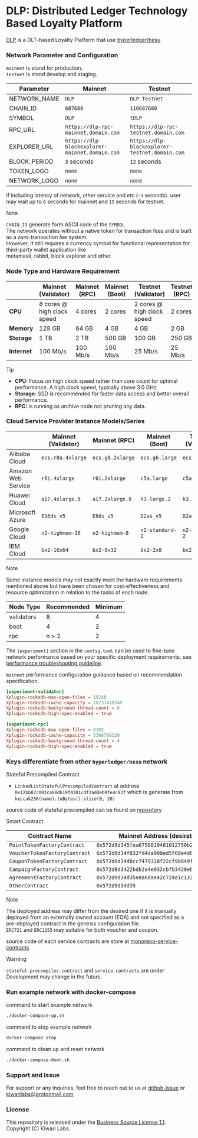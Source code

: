 # DLP: Distributed Ledger Technology Based Loyalty Platform

[DLP](https://dlp.io) is a DLT-based Loyalty Platform that use [hyperledger/besu](https://github.com/hyperledger/besu)

### Network Parameter and Configuration

`mainnet` is stand for production.  
`testnet` is stand develop and staging.

| Parameter    | Mainnet                                        | Testnet                                        |
| ------------ | ---------------------------------------------- | ---------------------------------------------- |
| NETWORK_NAME | `DLP`                                          | `DLP Testnet`                                  |
| CHAIN_ID     | `687680`                                       | `116687680`                                    |
| SYMBOL       | `DLP`                                          | `tDLP`                                         |
| RPC_URL      | `https://dlp-rpc-mainnet.domain.com`           | `https://dlp-rpc-testnet.domain.com`           |
| EXPLORER_URL | `https://dlp-blockexplorer-mainnet.domain.com` | `https://dlp-blockexplorer-testnet.domain.com` |
| BLOCK_PERIOD | `3` seconds                                    | `12` seconds                                   |
| TOKEN_LOGO   | `none`                                         | `none`                                         |
| NETWORK_LOGO | `none`                                         | `none`                                         |

If including latency of network, other service and etc (`~3` seconds). user may wait up to `6` seconds for mainnet and `15` seconds for testnet.

> [!NOTE]
> `CHAIN_ID` generate form ASCII code of the `SYMBOL`  
> The network operates without a native token for transaction fees and is built as a zero-transaction fee system.  
> However, it still requires a currency symbol for functional representation for third-party wallet application like  
> metamask, rabbit, block explorer and other.

### Node Type and Hardware Requirement

|              | Mainnet (Validator)        | Mainnet (RPC) | Mainnet (Boot) | Testnet (Validator)        | Testnet (RPC) | Testnet (Boot) |
| ------------ | -------------------------- | ------------- | -------------- | -------------------------- | ------------- | -------------- |
| **CPU**      | 8 cores @ high clock speed | 4 cores       | 2 cores        | 2 cores @ high clock speed | 2 cores       | 1 core         |
| **Memory**   | 128 GB                     | 64 GB         | 4 GB           | 4 GB                       | 2 GB          | 1 GB           |
| **Storage**  | 1 TB                       | 2 TB          | 500 GB         | 100 GB                     | 250 GB        | 50 GB          |
| **Internet** | 100 Mb/s                   | 100 Mb/s      | 100 Mb/s       | 25 Mb/s                    | 25 Mb/s       | 25 Mb/s        |

> [!TIP]
> - **CPU:** Focus on high clock speed rather than core count for optimal performance. A high clock speed, typically above 3.0 GHz
> - **Storage:** SSD is recommended for faster data access and better overall performance.
> - **RPC:** is running as archive node not pruning any data.
  

### Cloud Service Provider Instance Models/Series

|                    | Mainnet (Validator) | Mainnet (RPC)    | Mainnet (Boot)  | Testnet (Validator) | Testnet (RPC)   | Testnet (Boot)       |
| ------------------ | ------------------- | ---------------- | --------------- | ------------------- | --------------- | -------------------- |
| Alibaba Cloud      | `ecs.r8a.4xlarge`   | `ecs.g8.2xlarge` | `ecs.g6.large`  | `ecs.g6.large`      | `ecs.c6.large`  | `ecs.t5-lc1m1.small` |
| Amazon Web Service | `r6i.4xlarge`       | `r6i.2xlarge`    | `c5a.large`     | `c5a.large`         | `c7a.medium`    | `t3.micro`           |
| Huawei Cloud       | `ai7.4xlarge.8`     | `ai7.2xlarge.8`  | `h3.large.2`    | `h3.large.2`        | `s6.large.2`    | `s6.small.1`         |
| Microsoft Azure    | `E16ds_v5`          | `E8ds_v5`        | `D2as_v5`       | `D2as_v5`           | `F2s_v2`        | `A1_v2`              |
| Google Cloud       | `n2-highmem-16`     | `n2-highmem-8`   | `n2-standard-2` | `n2-standard-2`     | `n2-standard-1` | `e2-micro`           |
| IBM Cloud          | `bx2-16x64`         | `bx2-8x32`       | `bx2-2x8`       | `bx2-2x8`           | `bx2-2x4`       | `bx2-1x2`            |

> [!NOTE]
> Some instance models may not exactly meet the hardware requirements  mentioned above but have been chosen for cost-effectiveness and resource optimization in relation to the tasks of each node.

| Node Type  | Recommended | Minimum |
| ---------- | ----------- | ------- |
| validators | 8           | 4       |
| boot       | 4           | 2       |
| rpc        | n > 2       | 2       |

The `[experiment]` section in the `config.toml` can be used to fine-tune network performance based on your specific deployment requirements, see [performance troubleshooting guideline](https://besu.hyperledger.org/public-networks/how-to/troubleshoot/performance).

`mainnet` performance configuration guidance based on recommendation specification.

```toml
[experiment-validator]
Xplugin-rocksdb-max-open-files = 10240
Xplugin-rocksdb-cache-capacity = 10737418240
Xplugin-rocksdb-background-thread-count = 8
Xplugin-rocksdb-high-spec-enabled = true

[experiment-rpc]
Xplugin-rocksdb-max-open-files = 8192
Xplugin-rocksdb-cache-capacity = 5368709120
Xplugin-rocksdb-background-thread-count = 4
Xplugin-rocksdb-high-spec-enabled = true
```

### Keys differentiate from other `hyperledger/besu` network

Stateful Precompiled Contract

- `LinkedListStatefulPrecompiledContract` at address 
`0x12bb07c003ca88db19f4301cdf2addeb9fe4c93f` which is generate from `keccak256(name).toBytes().slice(0, 20)`

source code of stateful precompiled can be found on [repository](https://github.com/Kiwari-labs/besu)

Smart Contract

| Contract Name                 | Mainnet Address (desirable)                  | Testnet Address (desirable)                  |
| ----------------------------- | -------------------------------------------- | -------------------------------------------- |
| `PointTokenFactoryContract`   | `0x572d9d345fea6750819481012750b2440a10e8cb` | `0xc6fb65bf5fea6750819481012750b2440a10e8cb` |
| `VoucherTokenFactoryContract` | `0x572d9d34f832fd4da900ed5f68e4d87ab54cf3e0` | `0xc6fb65bff832fd4da900ed5f68e4d87ab54cf3e0` |
| `CouponTokenFactoryContract`  | `0x572d9d34d8cc7479330f22cf9b849fdc3722ff7e` | `0xc6fb65bfd8cc7479330f22cf9b849fdc3722ff7e` |
| `CampaignFactoryContract`     | `0x572d9d3422bdb2a4e032cbfb3420eb569470fb19` | `0xc6fb65bf22bdb2a4e032cbfb3420eb569470fb19` |
| `AgreementFactoryContract`    | `0x572d9d34d35e0a6dae42c724a1c1335b3a36d599` | `0xc6fb65bfd35e0a6dae42c724a1c1335b3a36d599` |
| `OtherContract`               | `0x572d9d34d35`                              | `0xc6fb65bf`                                 |

> [!NOTE]
> The deployed address may differ from the desired one if it is manually deployed from an externally owned account (EOA) and not specified as a pre-deployed contract in the genesis configuration file.  
> `ERC721` and `ERC1155` may suitable for both voucher and coupon.

source code of each service contracts are store at [monorepo-service-contracts](https://github.com/Kiwari-labs/monorepo-service-contracts)

> [!WARNING]
> `stateful-precompilec-contract` and `service-contracts` are under Development may change in the future.

### Run example network with docker-compose

command to start example network

```sh
./docker-compose-up.sh
```

command to stop example network

```sh
docker-compose stop
```

command to clean up and reset network

```sh
./docker-compose-down.sh
```

### Support and Issue

For support or any inquiries, feel free to reach out to us at [github-issue](https://github.com/Kiwari-labs/) or kiwarilabs@protonmail.com

### License

This repository is released under the [Business Source License 1.1](LICENSE).  
Copyright (C) Kiwari Labs.
